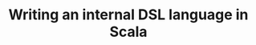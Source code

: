 ---
title: "Writing an internal DSL language in Scala"
description: "Have you ever wanted to write your own programming language? Why not to start with much simpler task - writing some domain specific language. Since the Scala programming language is a great fit for creating internal DSL, we will utilize its functional nature and implicit conversions, and together we will create a fluent API in form of a DSL. 

Scala noob? No worries! No previous Scala experience is needed, all the techniques will be explained during the workshop. It’ll be piece of cake if you know any modern programming language. "
link: "https://www.youtube.com/watch?v=exX6f33DFpg"
tags: ["scala", "DevConf", "DSL", "programming"]
weight: 9
draft: false
---